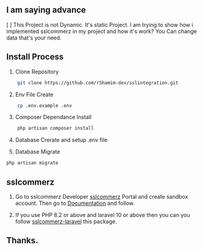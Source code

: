 ## I am saying advance

[ ] This Project is not Dynamic. It's static Project. I am trying to show how i implemented sslcommerz in my project and how it's work? You Can change data that's your need.

## Install Process

1. Clone Repository

```bash
    git clone https://github.com/rShamim-dev/sslintegration.git
```

2. Env File Create

```bash
    cp .env.example .env
```

3. Composer Dependance Install

```bash
    php artisan composer install
```

4. Database Crerate and setup .env file

5. Database Migrate

```bash
php artisan migrate
```

## sslcommerz

1. Go to sslcommerz Developer [ sslcommerz](https://developer.sslcommerz.com/) Portal and create sandbox account. Then go to [Documentation](https://github.com/sslcommerz) and follow.

2. If you use PHP 8.2 or above and laravel 10 or above then you can you follow [sslcommerz-laravel](https://github.com/iRaziul/sslcommerz-laravel) this package.

## Thanks.
